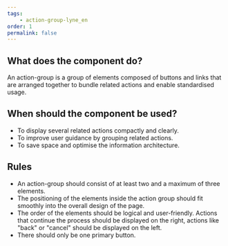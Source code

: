 ```yaml
---
tags: 
    - action-group-lyne_en
order: 1
permalink: false
---
```


## What does the component do?
An action-group is a group of elements composed of buttons and links that are arranged together to bundle related actions and enable standardised usage.

## When should the component be used?
* To display several related actions compactly and clearly.
* To improve user guidance by grouping related actions.
* To save space and optimise the information architecture.

## Rules
* An action-group should consist of at least two and a maximum of three elements.
* The positioning of the elements inside the action group should fit smoothly into the overall design of the page.
* The order of the elements should be logical and user-friendly. Actions that continue the process should be displayed on the right, actions like "back" or "cancel" should be displayed on the left.
* There should only be one primary button.